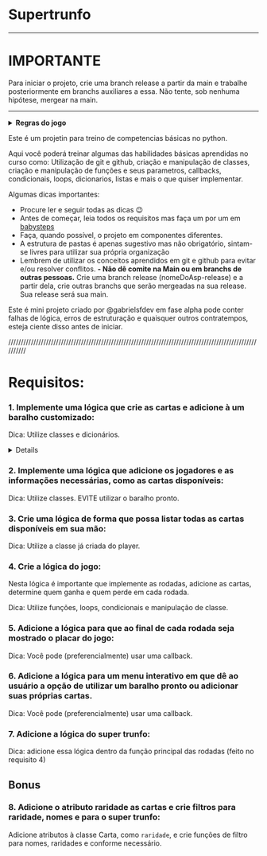 # Supertrunfo

--------------------------------------------------------------------------------------------------------------------
# IMPORTANTE

Para iniciar o projeto, crie uma branch release a partir da main e trabalhe posteriormente em branchs auxiliares a essa. Não tente, sob nenhuma hipótese, mergear na main.

---------------------------------------------------------------------------------------------------------------------

<details>
  <summary><strong>Regras do jogo</strong></summary><br />

Supertrunfo é um jogo de cartas com determinados atributos em que cada rodada consiste em comparar os atributos de duas cartas e ver quem é o vencedor da rodada. No final da partida, ganha quem fizer mais pontos ou achar a carta supertrunfo primeiro. Para determinar o vencedor pode haver diferentes interpretações da regra como maior quantidade de pontos, no caso de contagem crescente de pontos, ou quem fizer seu oponente chegar a zero primeiro, contagem decrescente de hp/vida/ponto.
Exemplos de jogos conhecidos no estilo supertrunfo: Yu-Gi-Oh!, Hearthstone, Pokemon entre outros.
</details>

Este é um projetin para treino de competencias básicas no python.

Aqui você poderá treinar algumas das habilidades básicas aprendidas no curso como: Utilização de git e github, criação e manipulação de classes, criação e manipulação de funções e seus parametros, callbacks, condicionais, loops, dicionarios, listas e mais o que quiser implementar.

Algumas dicas importantes:

- Procure ler e seguir todas as dicas 😉
- Antes de começar, leia todos os requisitos mas faça um por um em [babysteps](https://eufacoprogramas.com/baby-steps/)
- Faça, quando possível, o projeto em componentes diferentes.
- A estrutura de pastas é apenas sugestivo mas não obrigatório, sintam-se livres para utilizar sua própria organização
- Lembrem de utilizar os conceitos aprendidos em git e github para evitar e/ou resolver conflitos.
<strong>- Não dê comite na Main ou em branchs de outras pessoas.</strong> Crie uma branch release (nomeDoAsp-release) e a partir dela, crie outras branchs que serão mergeadas na sua release. Sua release será sua main.

Este é mini projeto criado por @gabrielsfdev em fase alpha pode conter falhas de lógica, erros de estruturação e quaisquer outros contratempos, esteja ciente disso antes de iniciar.

//////////////////////////////////////////////////////////////////////////////////////////////////////////

# Requisitos:

### 1. Implemente uma lógica que crie as cartas e adicione à um baralho customizado:

Dica: Utilize classes e dicionários.
<details>
  <sumary>Exemplo de carta</sumary>
{'Carta1': {'nome': 'Alumni', 'ataque': 99, 'defesa': 99, 'super_trunfo': True}}
</details>

### 2. Implemente uma lógica que adicione os jogadores e as informações necessárias, como as cartas disponíveis:

Dica: Utilize classes. EVITE utilizar o baralho pronto.

### 3. Crie uma lógica de forma que possa listar todas as cartas disponíveis em sua mão:

Dica: Utilize a classe já criada do player.

### 4. Crie a lógica do jogo:

Nesta lógica é importante que implemente as rodadas, adicione as cartas, determine quem ganha e quem perde em cada rodada.

Dica: Utilize funções, loops, condicionais e manipulação de classe.

### 5. Adicione a lógica para que ao final de cada rodada seja mostrado o placar do jogo:

Dica: Você pode (preferencialmente) usar uma callback.

### 6. Adicione a lógica para um menu interativo em que dê ao usuário a opção de utilizar um baralho pronto ou adicionar suas próprias cartas.

Dica: Você pode (preferencialmente) usar uma callback.

### 7. Adicione a lógica do super trunfo:

Dica: adicione essa lógica dentro da função principal das rodadas (feito no requisito 4)

## Bonus

### 8. Adicione o atributo raridade as cartas e crie filtros para raridade, nomes e para o super trunfo:

Adicione atributos à classe Carta, como `raridade`, e crie funções de filtro para nomes, raridades e conforme necessário.
